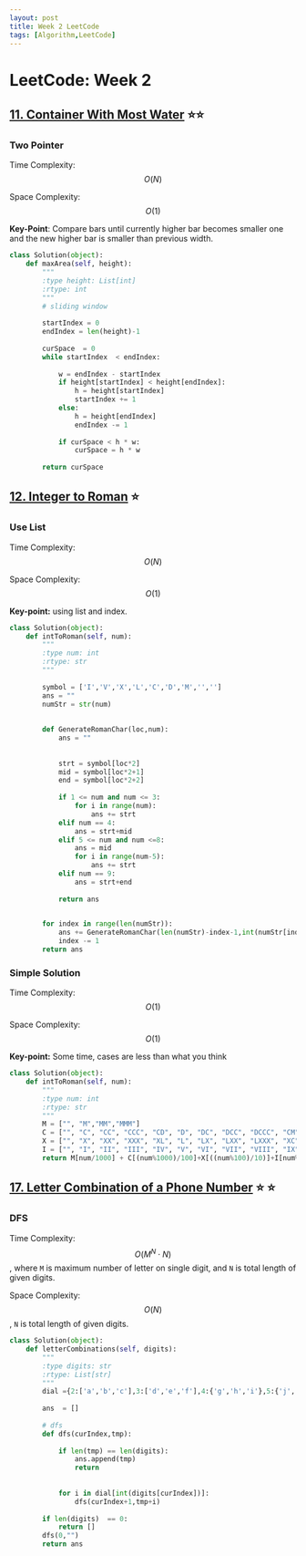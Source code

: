 ```yaml
---
layout: post
title: Week 2 LeetCode
tags: [Algorithm,LeetCode]
---
```

# LeetCode: Week 2

## [11. Container With Most Water](https://leetcode.com/problems/container-with-most-water/) :star::star:

### Two Pointer

Time Complexity: $$O(N)$$

Space Complexity: $$O(1)$$

**Key-Point**: Compare bars until currently higher bar becomes smaller one and the new higher bar is smaller than previous width.

```python
class Solution(object):
    def maxArea(self, height):
        """
        :type height: List[int]
        :rtype: int
        """
        # sliding window
        
        startIndex = 0
        endIndex = len(height)-1
        
        curSpace  = 0
        while startIndex  < endIndex:
               
            w = endIndex - startIndex
            if height[startIndex] < height[endIndex]:
                h = height[startIndex]
                startIndex += 1
            else:
                h = height[endIndex]
                endIndex -= 1
            
            if curSpace < h * w:
                curSpace = h * w
            
        return curSpace
```

## [12. Integer to Roman](https://leetcode.com/problems/integer-to-roman/solution/) :star:

### Use List

Time Complexity: $$O(N)$$

Space Complexity: $$O(1)$$

**Key-point:** using list and index.

```python
class Solution(object):
    def intToRoman(self, num):
        """
        :type num: int
        :rtype: str
        """
        
        symbol = ['I','V','X','L','C','D','M','','']
        ans = ""
        numStr = str(num)
        
        
        def GenerateRomanChar(loc,num):
            ans = ""
            
            
            strt = symbol[loc*2]
            mid = symbol[loc*2+1]
            end = symbol[loc*2+2]
            
            if 1 <= num and num <= 3:
                for i in range(num):
                    ans += strt
            elif num == 4:
                ans = strt+mid 
            elif 5 <= num and num <=8:
                ans = mid
                for i in range(num-5):
                    ans += strt
            elif num == 9:
                ans = strt+end
            
            return ans

        
        for index in range(len(numStr)):
            ans += GenerateRomanChar(len(numStr)-index-1,int(numStr[index]))
            index -= 1
        return ans
```

### Simple Solution

Time Complexity: $$O(1)$$

Space Complexity: $$O(1)$$

**Key-point:** Some time, cases are less than what you think

```python
class Solution(object):
    def intToRoman(self, num):
        """
        :type num: int
        :rtype: str
        """
        M = ["", "M","MM","MMM"]
        C = ["", "C", "CC", "CCC", "CD", "D", "DC", "DCC", "DCCC", "CM"]
        X = ["", "X", "XX", "XXX", "XL", "L", "LX", "LXX", "LXXX", "XC"]
        I = ["", "I", "II", "III", "IV", "V", "VI", "VII", "VIII", "IX"]
        return M[num/1000] + C[(num%1000)/100]+X[((num%100)/10)]+I[num%10
```

## [17. Letter Combination of a Phone Number](https://leetcode.com/problems/letter-combinations-of-a-phone-number/) :star: :star:

### DFS

Time Complexity: $$O(M^N\cdot N)$$, where ``M`` is maximum number of letter on single digit, and ``N`` is total length of given digits.

Space Complexity: $$O(N)$$, ``N`` is total length of given digits.

```python
class Solution(object):
    def letterCombinations(self, digits):
        """
        :type digits: str
        :rtype: List[str]
        """
        dial ={2:['a','b','c'],3:['d','e','f'],4:{'g','h','i'},5:{'j','k','l'},6:{'m','n','o'},7:{'p','q','r','s'},8:{'t','u','v'},9:{'w','x','y','z'}}
        
        ans  = []
        
        # dfs
        def dfs(curIndex,tmp):
            
            if len(tmp) == len(digits):
                ans.append(tmp)
                return
            
            
            for i in dial[int(digits[curIndex])]:
                dfs(curIndex+1,tmp+i)
            
        if len(digits)  == 0:
            return []
        dfs(0,"")
        return ans
```

